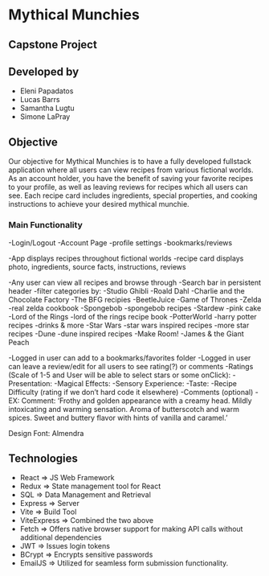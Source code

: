 # Mythical Munchies

## Capstone Project 

## Developed by 
  - Eleni Papadatos
  - Lucas Barrs
  - Samantha Lugtu
  - Simone LaPray


## Objective

Our objective for Mythical Munchies is to have a fully developed fullstack application where all users can view recipes from various fictional worlds. As an account holder, you have the benefit of saving your favorite recipes to your profile, as well as leaving reviews for recipes which all users can see. Each recipe card includes ingredients, special properties, and cooking instructions to achieve your desired mythical munchie.






### Main Functionality

-Login/Logout
-Account Page
  -profile settings
  -bookmarks/reviews

-App displays recipes throughout fictional worlds
  -recipe card  displays photo, ingredients, source facts, instructions, reviews

-Any user can view all recipes and browse through
  -Search bar in persistent header
  -filter categories by:
    -Studio Ghibli
    -Roald Dahl
    -Charlie and the Chocolate Factory
    -The BFG recipies
    -BeetleJuice
    -Game of Thrones
    -Zelda
      -real zelda cookbook
    -Spongebob
      -spongebob recipes
    -Stardew
      -pink cake
    -Lord of the Rings
      -lord of the rings recipe book
    -PotterWorld
      -harry potter recipes
      -drinks & more
    -Star Wars
      -star wars inspired recipes
      -more star recipes
    -Dune
      -dune inspired recipes
    -Make Room!
    -James & the Giant Peach

-Logged in user can add to a bookmarks/favorites folder
-Logged in user can leave a review/edit  for all users to see rating(?) or comments
-Ratings (Scale of 1-5 and User will be able to select stars or some onClick):
  -Presentation:
  -Magical Effects:
  -Sensory Experience:
  -Taste:
  -Recipe Difficulty (rating if we don’t hard code it elsewhere)
  -Comments (optional)
    -EX: Comment: ‘Frothy and golden appearance with a creamy head. Mildly intoxicating and warming sensation. Aroma of butterscotch and warm spices. Sweet and buttery flavor with hints of vanilla and caramel.’


Design 
Font: Almendra


## Technologies
- React => JS Web Framework
- Redux => State management tool for React
- SQL => Data Management and Retrieval
- Express => Server
- Vite => Build Tool
- ViteExpress => Combined the two above
- Fetch => Offers native browser support for making API calls without additional dependencies
- JWT => Issues login tokens
- BCrypt => Encrypts sensitive passwords
- EmailJS => Utilized for seamless form submission functionality.




